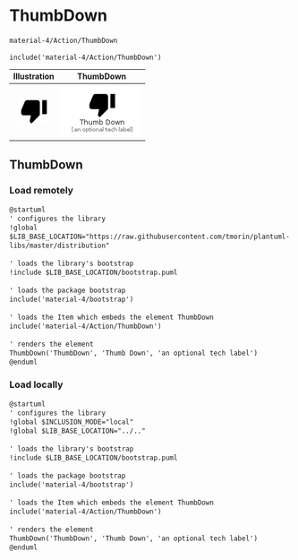 # ThumbDown


```text
material-4/Action/ThumbDown
```

```text
include('material-4/Action/ThumbDown')
```



| Illustration | ThumbDown |
| :---: | :---: |
| ![illustration for Illustration](../../material-4/Action/ThumbDown.png) | ![illustration for ThumbDown](../../material-4/Action/ThumbDown.Local.png) |




## ThumbDown

### Load remotely
```plantuml
@startuml
' configures the library
!global $LIB_BASE_LOCATION="https://raw.githubusercontent.com/tmorin/plantuml-libs/master/distribution"

' loads the library's bootstrap
!include $LIB_BASE_LOCATION/bootstrap.puml

' loads the package bootstrap
include('material-4/bootstrap')

' loads the Item which embeds the element ThumbDown
include('material-4/Action/ThumbDown')

' renders the element
ThumbDown('ThumbDown', 'Thumb Down', 'an optional tech label')
@enduml
```

### Load locally
```plantuml
@startuml
' configures the library
!global $INCLUSION_MODE="local"
!global $LIB_BASE_LOCATION="../.."

' loads the library's bootstrap
!include $LIB_BASE_LOCATION/bootstrap.puml

' loads the package bootstrap
include('material-4/bootstrap')

' loads the Item which embeds the element ThumbDown
include('material-4/Action/ThumbDown')

' renders the element
ThumbDown('ThumbDown', 'Thumb Down', 'an optional tech label')
@enduml
```

